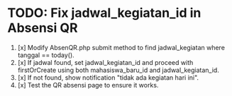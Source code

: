 # TODO: Fix jadwal_kegiatan_id in Absensi QR

1. [x] Modify AbsenQR.php submit method to find jadwal_kegiatan where tanggal == today().
2. [x] If jadwal found, set jadwal_kegiatan_id and proceed with firstOrCreate using both mahasiswa_baru_id and jadwal_kegiatan_id.
3. [x] If not found, show notification "tidak ada kegiatan hari ini".
4. [x] Test the QR absensi page to ensure it works.
